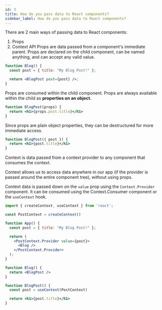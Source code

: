 ```yaml
---
id: 3
title: How do you pass data to React components?
sidebar_label: How do you pass data to React components?
---
```


There are 2 main ways of passing data to React components:

1. Props
2. Context API
Props are data passed from a component's immediate parent. Props are declared on the child component, can be named anything, and can accept any valid value.

```jsx
function Blog() {
  const post = { title: "My Blog Post!" };

  return <BlogPost post={post} />;
}
```
Props are consumed within the child component. Props are always available within the child as **properties on an object.**

```jsx
function BlogPost(props) {
  return <h1>{props.post.title}</h1>
}
```
Since props are plain object properties, they can be destructured for more immediate access.

```jsx
function BlogPost({ post }) {
  return <h1>{post.title}</h1>
}

```
Context is data passed from a context provider to any component that consumes the context.

Context allows us to access data anywhere in our app (if the provider is passed around the entire component tree), without using props.

Context data is passed down on the `value` prop using the `Context.Provider` component. It can be consumed using the Context.Consumer component or the `useContext` hook.

```jsx
import { createContext, useContext } from 'react';

const PostContext = createContext()

function App() {
  const post = { title: "My Blog Post!" };

  return (
    <PostContext.Provider value={post}>
      <Blog />
    </PostContext.Provider>
  );
}

function Blog() {
  return <BlogPost />
}

function BlogPost() {
  const post = useContext(PostContext)

  return <h1>{post.title}</h1>
}
```